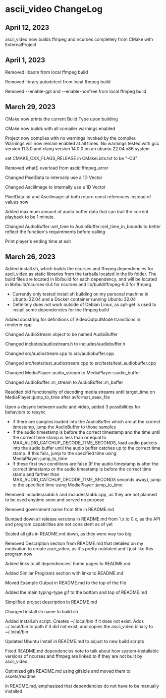 
# ascii_video ChangeLog

## April 12, 2023

ascii_video now builds ffmpeg and ncurses completely from CMake with ExternalProject

## April 1, 2023

Removed libaom from local ffmpeg build

Removed library autodetect from local ffmpeg build

Removed --enable-gpl and --enable-nonfree from local ffmpeg build

## March 29, 2023

CMake now prints the current Build Type upon building

CMake now builds with all compiler warnings enabled

Project now compiles with no warnings invoked by the compiler.  
Warnings will now remain enabled at all times.
No warnings tested with gcc version 11.3.0 and clang version 14.0.0 on an ubuntu 22.04 x86 system

set CMAKE_CXX_FLAGS_RELEASE in CMakeLists.txt to be "-O3"

Removed what() overload from ascii::ffmpeg_error

Changed PixelData to internally use a 1D Vector

Changed AsciiImage to internally use a 1D Vector

PixelData::at and AsciiImage::at both return const references instead of values now

Added maximum amount of audio buffer data that can trail the current playback to be 1 minute.

Changed AudioBuffer::set_time to AudioBuffer::set_time_in_bounds to better reflect the function's requirements before calling

Print player's ending time at exit

## March 26, 2023

Added install.sh, which builds the ncurses and ffmpeg dependencies for ascii_video as static libraries from the tarballs
located in the lib folder. The build files are located in lib/build for each dependency, and will be located in
lib/build/ncurses-6.4 for ncurses and lib/build/ffmpeg-6.0 for ffmpeg.

- Currently only tested install.sh building on my personal machine in Ubuntu 22.04 and a Docker container running Ubuntu 22.04
- Definitely does not work outside of Debian Linux, as apt-get is used to install some dependencies for the ffmpeg build

Added docstring for definitions of VideoOutputMode transitions in renderer.cpp

Changed AudioStream object to be named AudioBuffer

Changed includes/audiostream.h to includes/audiobuffer.h

Changed src/audiostream.cpp to src/audiobuffer.cpp

Changed src/tests/test_audiostream.cpp to src/tests/test_audiobuffer.cpp

Changed MediaPlayer::audio_stream to MediaPlayer::audio_buffer

Changed AudioBuffer::m_stream to AudioBuffer::m_buffer

Readded old functionality of decoding media streams until target_time on MediaPlayer::jump_to_time after avformat_seek_file

Upon a desync between audio and video, added 3 possibilities for behaviors to resync

- If there are samples loaded into the AudioBuffer which are at the correct timestamp, jump the AudioBuffer to those samples
- If the audio timestamp is before the correct timestamp and the time until the correct time stamp is less than or equal to MAX_AUDIO_CATCHUP_DECODE_TIME_SECONDS, load audio packets into the audio buffer until the audio buffer catches up to the correct time stamp. If this fails, jump to the specified time using MediaPlayer::jump_to_time
- If these first two conditions are false (If the audio timestamp is after the correct timestamp or the audio timestamp is before the correct time stamp and farther than MAX_AUDIO_CATCHUP_DECODE_TIME_SECONDS seconds away), jump to the specified time using MediaPlayer::jump_to_time

Removed includes/aabb.h and includes/aabb.cpp, as they are not planned to be used anytime soon and served no purpose

Removed government name from title in README.md

Bumped down all release versions in README.md from 1.x to 0.x, as the API and program capabilities are not consistent as of yet

Scaled all gifs in README.md down, as they were way too big

Removed Description section from README.md that detailed on my motivation to create ascii_video, as it's pretty outdated and I just like this program now

Added links to all dependencies' home pages to README.md

Added Similar Programs section with links to README.md

Moved Example Output in README.md to the top of the file

Added the main typing-type gif to the bottom and top of README.md

Simplified project description in README.md

Changed install.sh name to build.sh

Added install.sh script. Creates ~/.local/bin if it does not exist. Adds ~/.local/bin to path if it did not exist, and
copies the ascii_video binary to ~/.local/bin

Updated Ubuntu Install in README.md to adjust to new build scripts

Fixed README.md dependencies note to talk about how system-installable versions of ncurses and ffmpeg are linked to if they are not built by ascii_video

Optimized gifs README.md using gifsicle and moved them to assets/readme

in README.md, emphasized that dependencies do not have to be manually installed
